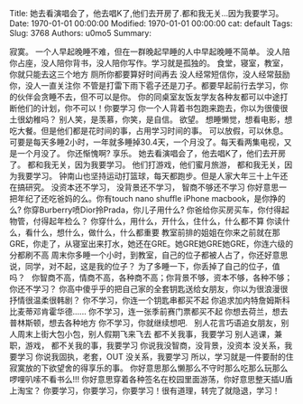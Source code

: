 Title: 她去看演唱会了，他去唱K了,他们去开房了.都和我无关...因为我要学习。
Date: 1970-01-01 00:00:00
Modified: 1970-01-01 00:00:00
cat: default
Tags: 
Slug: 3768
Authors: u0mo5 
Summary: 

寂寞。 一个人早起晚睡不难，但在一群晚起早睡的人中早起晚睡不简单。 没人陪你占座，没人陪你背书，没人陪你写作。学习就是孤独的。 
食堂，寝室，教室，你就只能去这三个地方 
厕所你都要算好时间再去 
没人经常短信你，没人经常鼓励你，没人一直关注你 不管是打雷下雨下雹子还是刀子。都要早起前行去学习，你的伙伴会贪睡不去，但不可以是你。 
你的同桌室友饭友学友各种友都可以中途打断他们的计划，你不可以！你要学习 你一个人背着书包跑来跑去，你以为很傻很土很幼稚吗？ 
别人笑，是羡慕，你笑，是自信。 
欲望。 想睡懒觉，想看电影，想吃大餐。但是他们都是花时间的事，占用学习时间的事。 可以放假，可以休息。 可要是每天多睡2小时，一年就多睡掉30.4天，一个月没了。每天看两集电视，又是一个月没了。 你还惭愧啊? 
享乐。 她去看演唱会了，他去唱K了，他们去开房了。 都和我无关，因为我要学习。 
他们打游戏，他们蜜月旅游， 
都和我无关，因为我要学习。 钟南山也坚持运动打篮球，每天都跑步。但是人家大年三十上午还在搞研究。 没资本还不学习， 
没背景还不学习， 
智商不够还不学习 
你好意思一把年纪了还吃爸妈的么。你有touch nano shuffle iPhone macbook，是你挣的么? 
你穿Burberry喷Dior拎Prada，你儿子用什么? 你爸给你买房买车，你付得起物管，付得起年检么？ 
你穿什么，用什么，开什么，住什么，什么都不算 
你读什么，看什么，想什么，做什么，什么都重要 
教室前排的姐姐在你来之前就在那GRE，你走了，从寝室出来打水，她还在GRE。她GRE她GRE她GRE，你连六级的 分都刷不高 
周末你多睡一个小时，到教室，自己的位子都被人占了，你还好意思说，同学，对不起，这是我的位子？ 
为了多睡一下，你丢掉了自己的位子，值吗？ 
 
你智商不高，情商不高，各种商不高；你背景不够，资本不够，各种不够；你还不学习？ 
你高中傻乎乎的把自己家的全套钥匙送给女朋友，你以为很浪漫很抒情很温柔很韩剧？ 
你不学习，你连一个钥匙串都买不起 
你追求加内特詹姆斯科比麦蒂邓肯霍华德...... 
你不学习，连一张季前赛门票都买不起 
你想去荷兰，想去普林斯顿，想去各种地方 
你不学习，你就继续想吧. 
 
别人花言巧语追女朋友，别人周末上街大包小包，别人假期飞来飞去 
都不关我事，我要学习 
别人逃课，兼职，游戏， 
都不关我的事，我要学习 
你说我没智商，没背景，没资本 
没关系，我要学习 
你说我固执，老套，OUT 
没关系，我要学习 
所以，学习就是一件要耐的住寂寞放的下欲望舍的得享乐的事。 你好意思那么懒那么不守时那么吃那么玩那么啰哩叭嗦不看书么!!! 
你好意思穿着各种签名在校园里面游荡，你好意思整天插U盾上淘宝？ 
你要学习，你要学习，你要学习！很有道理，转完了就隐退，学习！
